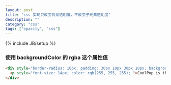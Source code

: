 ```yaml
---
layout: post
title: "css 实现只改变背景透明度，不改变子元素透明度"
description: ""
category: "css"
tags: ["opacity", "css"]
---
```

{% include JB/setup %}


### 使用 backgroundColor 的 rgba 这个属性值

```html
<div style="border-radius: 10px; padding: 30px 10px 30px 10px; background-color:rgba(134, 151, 145, 0.7);" >
  <p style="font-size: 14px; color: rgb(255, 255, 255); ">CoolPop is the first...</p>
</div>
```





